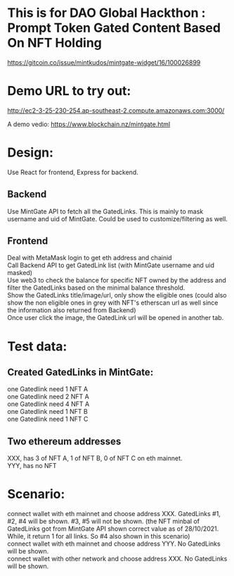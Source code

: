 # This is for DAO Global Hackthon : Prompt Token Gated Content Based On NFT Holding
https://gitcoin.co/issue/mintkudos/mintgate-widget/16/100026899

# Demo URL to try out:
http://ec2-3-25-230-254.ap-southeast-2.compute.amazonaws.com:3000/ 

A demo vedio: https://www.blockchain.nz/mintgate.html 

# Design:
Use React for frontend, Express for backend.
## Backend
Use MintGate API to fetch all the GatedLinks. This is mainly to mask username and uid of MintGate. Could be used to customize/filtering as well.
## Frontend
Deal with MetaMask login to get eth address and chainid  
Call Backend API to get GatedLink list (with MintGate username and uid masked)  
Use web3 to check the balance for specific NFT owned by the address and filter the GatedLinks based on the minimal balance threshold.  
Show the GatedLinks title/image/url, only show the eligible ones (could also show the non eligible ones in grey with NFT's etherscan url as well since the information also returned from Backend)  
Once user click the image, the GatedLink url will be opened in another tab.  

# Test data:
## Created GatedLinks in MintGate:
one Gatedlink need 1 NFT A  
one Gatedlink need 2 NFT A  
one Gatedlink need 4 NFT A  
one Gatedlink need 1 NFT B  
one Gatedlink need 1 NFT C  

## Two ethereum addresses
XXX, has 3 of NFT A, 1 of NFT B, 0 of NFT C on eth mainnet.  
YYY, has no NFT  

# Scenario:
connect wallet with eth mainnet and choose address XXX. GatedLinks #1, #2, #4 will be shown. #3, #5 will not be shown. (the NFT minbal of GatedLinks got from MintGate API shown correct value as of 28/10/2021. While, it return 1 for all links. So #4 also shown in this scenario)  
connect wallet with eth mainnet and choose address YYY. No GatedLinks will be shown.  
connect wallet with other network and choose address XXX. No GatedLinks will be shown.  
